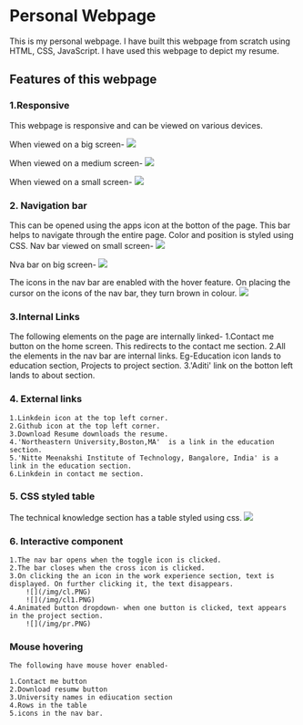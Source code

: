 # Personal Webpage

This is my personal webpage. I have built this webpage from scratch using HTML, CSS, JavaScript. I have used this webpage to depict my resume.

## Features of this webpage

### 1.Responsive
 This webpage is responsive and can be viewed on various devices.

When viewed on a big screen-
![](/img/bigscreen.PNG)

When viewed on a medium screen-
![](/img/medium.PNG)

When viewed on a small screen-
![](/img/small.PNG)


### 2. Navigation bar
This can be opened using the apps icon at the botton of the page. This bar helps to navigate through the entire page. Color and position is styled using CSS.
Nav bar viewed on small screen-
![](/img/nava.PNG)

Nva bar on big screen-
![](/img/navs.PNG)

The icons in the nav bar are enabled with the hover feature. On placing the cursor on the icons of the nav bar, they turn brown in colour.
![](/img/hover.PNG)

### 3.Internal Links
The following elements on the page are internally linked-
    1.Contact me button on the home screen. This redirects to the contact me section.
    2.All the elements in the nav bar are internal links. Eg-Education icon lands to education section, Projects to project section.
    3.'Aditi' link on the botton left lands to about section.
    
### 4. External links
    1.Linkdein icon at the top left corner.
    2.Github icon at the top left corner.
    3.Download Resume downloads the resume.
    4.'Northeastern University,Boston,MA'  is a link in the education section.
    5.'Nitte Meenakshi Institute of Technology, Bangalore, India' is a link in the education section.
    6.Linkdein in contact me section.

### 5. CSS styled table

The technical knowledge section has a table styled using css.
![](/img/table.PNG)

### 6. Interactive component

    1.The nav bar opens when the toggle icon is clicked.
    2.The bar closes when the cross icon is clicked.
    3.On clicking the an icon in the work experience section, text is displayed. On further clicking it, the text disappears.
        ![](/img/cl.PNG)
        ![](/img/cl1.PNG)
    4.Animated button dropdown- when one button is clicked, text appears in the project section.
        ![](/img/pr.PNG)

### Mouse hovering
    The following have mouse hover enabled-

    1.Contact me button
    2.Download resumw button
    3.University names in ediucation section
    4.Rows in the table
    5.icons in the nav bar.
